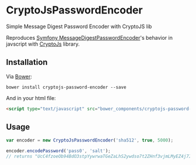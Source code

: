 # CryptoJsPasswordEncoder
Simple Message Digest Password Encoder with CryptoJS lib

Reproduces [Symfony MessageDigestPasswordEncoder](https://github.com/symfony/security-core/blob/master/Encoder/MessageDigestPasswordEncoder.php)'s
behavior in javscript with [CryptoJs](https://code.google.com/p/crypto-js/) library.


## Installation

Via [Bower](http://bower.io/search/?q=password%20encoder):

```
bower install cryptojs-password-encoder --save
```

And in your html file:

``` html
<script type="text/javascript" src="bower_components/cryptojs-password-encoder/CryptoJsPasswordEncoder.js"></script>
```


## Usage

``` js
var encoder = new CryptoJsPasswordEncoder('sha512', true, 5000);

encoder.encodePassword('pass0', 'salt');
// returns "UcC4fzoeOb94BdO3stpYywrwaTGeZaLhS2ywdso7t2ZHnf3vjmLMyEZ4j7IMpj9ZZdRGjhw9K0Fc1XDhbcL3bQ=="
```
